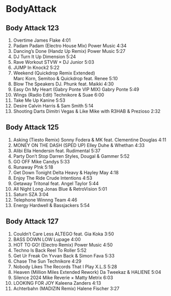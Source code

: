 # BodyAttack

## Body Attack 123
1.	Overtime					                James Flake			4:01
2.	Padam Padam (Electro House Mix)		Power Music			4:34
3.	Dancing’s Done (Handz Up Remix)		Power Music			5:27
4.	DJ Turn It Up				Dimension			5:24
5.	Rave Workout				STVW × DJ Junior		5:03
6.	JUMP In					Knock2				5:22  
7.	Weekend (Quickdrop Remix Extended)	
Marc Korn, Semitoo & Quickdrop feat. Renee			5:10
8.	Blow The Speakers				DJ. Phunk feat. Maikki		4:30
9.	Easy On My Heart (Gabry Ponte VIP MIX)	Gabry Ponte			5:49
10.	Wings (Radio Edit)				Technikore & Suae		6:00
11.	Take Me Up					Kanine				5:53
12.	Desire					Calvin Harris & Sam Smith	5:14
13.	Shooting Darts	Dimitri Vegas & Like Mike with R3HAB & Prezioso	2:32

## Body Attack 125
1.	Asking (Tiesto Remix)			Sonny Fodera & MK feat. Clementine Douglas	4:11
2.	MONEY ON THE DASH (SPED UP)	Elley Duhe & Whethan			4:33
3.	Alibi					Ella Hendersin feat. Rudimental		5:37
4.	Party Don’t Stop			Darren Styles, Dougal & Gammer		5:52
5.	GO OFF				Mike Candys				5:33
6.	Runaway				P!nk					5:18
7.	Get Down Tonight			Delta Heavy & Hayley May			4:18
8.	Enjoy The Ride			Crude Intentions				4:53
9.	Getaway				Tritonal feat. Angel Taylor			5:44
10.	All Night Long				Jonas Blue & RetroVision			5:01
11.	Saturn				SZA					3:04
12.	Telephone				Winnng Team				4:46
13.	Energy				Hardwell & Bassjackers			5:54




## Body Attack 127
1.	Couldn’t Care Less			ALTEGO feat. Gia Koka			3:50
2.	BASS DOWN LOW			Lupage					4:00
3.	HOT TO GO! (Electro Remix)		Power Music				4:50
4.	Techno Is Back				Reel To Roller				5:52
5.	Get Ur Freak On			Yvvan Back & Simon Fava			5:33
6.	Chase The Sun				Technikore				4:29
7.	Nobody Likes The Records That I Play	X.L.S					5:28
8.	Heaven (Million Miles Extended Rework)	Da Tweekaz & HALIENE			5:04
9.	Silence 2024				Mike Reverie × Matty Metrix		6:03
10.	LOOKING FOR JOY			Kaleena Zanders				4:13
11.	Achterbahn (MADIZIN Remix) 		Halene Fischer				3:27


